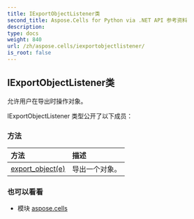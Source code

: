 ```yaml
---
title: IExportObjectListener类
second_title: Aspose.Cells for Python via .NET API 参考资料
description:
type: docs
weight: 840
url: /zh/aspose.cells/iexportobjectlistener/
is_root: false
---
```

## IExportObjectListener类
允许用户在导出时操作对象。



IExportObjectListener 类型公开了以下成员：

### 方法
|方法|描述|
| :- | :- |
| [export_object(e)](/cells/python-net/zh/aspose.cells/iexportobjectlistener/export_object/#ExportObjectEvent) |导出一个对象。|



### 也可以看看
* 模块 [aspose.cells](..)
